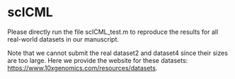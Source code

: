 # scICML

Please directly run the file scICML_test.m to reproduce the results for all real-world datasets in our manuscript.

Note that we cannot submit the real dataset2 and dataset4 since their sizes are too large. Here we provide the website for these datasets:
https://www.10xgenomics.com/resources/datasets.

